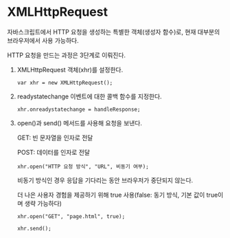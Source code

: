 # XMLHttpRequest

자바스크립트에서 HTTP 요청을 생성하는 특별한 객체(생성자 함수)로, 현재 대부분의 브라우저에서 사용 가능하다.

HTTP 요청을 만드는 과정은 3단계로 이뤄진다.

1. XMLHttpRequest 객체(xhr)를 설정한다. 

   `var xhr = new XMLHttpRequest();`

2. readystatechange 이벤트에 대한 콜백 함수를 지정한다.

   `xhr.onreadystatechange = handleResponse;`

3. open()과 send() 메서드를 사용해 요청을 보낸다.

   GET: 빈 문자열을 인자로 전달

   POST: 데이터를 인자로 전달

   `xhr.open("HTTP 요청 방식", "URL", 비동기 여부);` 

   비동기 방식인 경우 응답을 기다리는 동안 브라우저가 중단되지 않는다.

   더 나은 사용자 경험을 제공하기 위해 true 사용(false: 동기 방식, 기본 값이 true이며 생략 가능하다)

   `xhr.open("GET", "page.html", true);`

   `xhr.send();`

   ​

